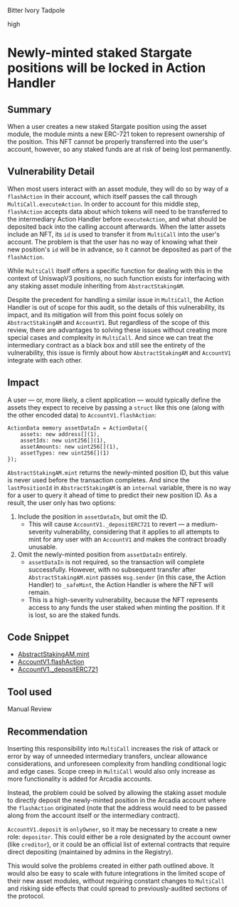 Bitter Ivory Tadpole

high

# Newly-minted staked Stargate positions will be locked in Action Handler

## Summary

When a user creates a new staked Stargate position using the asset module, the module mints a new ERC-721 token to represent ownership of the position. This NFT cannot be properly transferred into the user's account, however, so any staked funds are at risk of being lost permanently.

## Vulnerability Detail

When most users interact with an asset module, they will do so by way of a `flashAction` in their account, which itself passes the call through `MultiCall.executeAction`. In order to account for this middle step, `flashAction` accepts data about which tokens will need to be transferred to the intermediary Action Handler before `executeAction`, and what should be deposited back into the calling account afterwards. When the latter assets include an NFT, its `id` is used to transfer it from `MultiCall` into the user's account. The problem is that the user has no way of knowing what their new position's `id` will be in advance, so it cannot be deposited as part of the `flashAction`.

While `MultiCall` itself offers a specific function for dealing with this in the context of UniswapV3 positions, no such function exists for interfacing with any staking asset module inheriting from `AbstractStakingAM`.

Despite the precedent for handling a similar issue in `MultiCall`, the Action Handler is out of scope for this audit, so the details of this vulnerability, its impact, and its mitigation will from this point focus solely on `AbstractStakingAM` and `AccountV1`. But regardless of the scope of this review, there are advantages to solving these issues without creating more special cases and complexity in `MultiCall`. And since we can treat the intermediary contract as a black box and still see the entirety of the vulnerability, this issue is firmly about how `AbstractStakingAM` and `AccountV1` integrate with each other.

## Impact

A user — or, more likely, a client application — would typically define the assets they expect to receive by passing a `struct` like this one (along with the other encoded data) to `AccountV1.flashAction`:

```solidity
ActionData memory assetDataIn = ActionData({
    assets: new address[](1),
    assetIds: new uint256[](1),
    assetAmounts: new uint256[](1),
    assetTypes: new uint256[](1)
});
```

`AbstractStakingAM.mint` returns the newly-minted position ID, but this value is never used before the transaction completes. And since the `lastPositionId` in `AbstractStakingAM` is an `internal` variable, there is no way for a user to query it ahead of time to predict their new position ID. As a result, the user only has two options:

1. Include the position in `assetDataIn`, but omit the ID.
	- This will cause `AccountV1._depositERC721` to revert — a medium-severity vulnerability, considering that it applies to all attempts to mint for any user with an `AccountV1` and makes the contract broadly unusable.
2. Omit the newly-minted position from `assetDataIn` entirely.
	- `assetDataIn` is not required, so the transaction will complete successfully. However, with no subsequent transfer after `AbstractStakingAM.mint` passes `msg.sender` (in this case, the Action Handler) to `_safeMint`, the Action Handler is where the NFT will remain.
	- This is a high-severity vulnerability, because the NFT represents access to any funds the user staked when minting the position. If it is lost, so are the staked funds.

## Code Snippet

- [AbstractStakingAM.mint](https://github.com/sherlock-audit/2023-12-arcadia/blob/de7289bebb3729505a2462aa044b3960d8926d78/accounts-v2/src/asset-modules/abstracts/AbstractStakingAM.sol#L285)
- [AccountV1.flashAction](https://github.com/sherlock-audit/2023-12-arcadia/blob/de7289bebb3729505a2462aa044b3960d8926d78/accounts-v2/src/accounts/AccountV1.sol#L623)
- [AccountV1._depositERC721](https://github.com/sherlock-audit/2023-12-arcadia/blob/de7289bebb3729505a2462aa044b3960d8926d78/accounts-v2/src/accounts/AccountV1.sol#L966)

## Tool used

Manual Review

## Recommendation

Inserting this responsibility into `MultiCall` increases the risk of attack or error by way of unneeded intermediary transfers, unclear allowance considerations, and unforeseen complexity from handling conditional logic and edge cases. Scope creep in `MultiCall` would also only increase as more functionality is added for Arcadia accounts.

Instead, the problem could be solved by allowing the staking asset module to directly deposit the newly-minted position in the Arcadia account where the `flashAction` originated (note that the address would need to be passed along from the account itself or the intermediary contract).

`AccountV1.deposit` is `onlyOwner`, so it may be necessary to create a new role: `depositor`. This could either be a role designated by the account owner (like `creditor`), or it could be an official list of external contracts that require direct depositing (maintained by admins in the Registry).

This would solve the problems created in either path outlined above. It would also be easy to scale with future integrations in the limited scope of their new asset modules, without requiring constant changes to `MultiCall` and risking side effects that could spread to previously-audited sections of the protocol.

